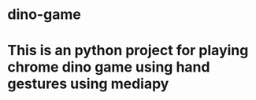 # dino-game
# This is an python project for playing chrome dino game using hand gestures using mediapy

































